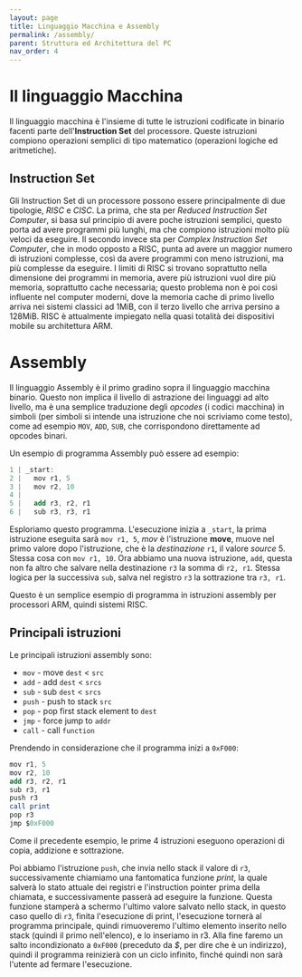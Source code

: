 ```yaml
---
layout: page
title: Linguaggio Macchina e Assembly 
permalink: /assembly/
parent: Struttura ed Architettura del PC
nav_order: 4
---
```


# Il linguaggio Macchina

Il linguaggio macchina è l'insieme di tutte le istruzioni codificate in binario facenti parte dell'**Instruction Set** del processore. Queste istruzioni compiono operazioni semplici di tipo matematico (operazioni logiche ed aritmetiche).

## Instruction Set

Gli Instruction Set di un processore possono essere principalmente di due tipologie, _RISC_ e _CISC_. La prima, che sta per _Reduced Instruction Set Computer_, si basa sul principio di avere poche istruzioni semplici, questo porta ad avere programmi più lunghi, ma che compiono istruzioni molto più veloci da eseguire. Il secondo invece sta per _Complex Instruction Set Computer_, che in modo opposto a RISC, punta ad avere un maggior numero di istruzioni complesse, così da avere programmi con meno istruzioni, ma più complesse da eseguire. I limiti di RISC si trovano soprattutto nella dimensione dei programmi in memoria, avere più istruzioni vuol dire più memoria, soprattutto cache necessaria; questo problema non è poi così influente nel computer moderni, dove la memoria cache di primo livello arriva nei sistemi classici ad 1MiB, con il terzo livello che arriva persino a 128MiB. RISC è attualmente impiegato nella quasi totalità dei dispositivi mobile su architettura ARM.

# Assembly
Il linguaggio Assembly è il primo gradino sopra il linguaggio macchina binario. Questo non implica il livello di astrazione dei linguaggi ad alto livello, ma è una semplice traduzione degli _opcodes_ (i codici macchina) in simboli (per simboli si intende una istruzione che noi scriviamo come testo), come ad esempio `MOV`, `ADD`, `SUB`, che corrispondono direttamente ad opcodes binari.

Un esempio di programma Assembly può essere ad esempio:

```as
1 | _start:
2 |   mov r1, 5
3 |   mov r2, 10
4 |
5 |   add r3, r2, r1
6 |   sub r3, r3, r1
```

Esploriamo questo programma.
L'esecuzione inizia a `_start`, la prima istruzione eseguita sarà `mov r1, 5`, _mov_ è l'istruzione **move**, muove nel primo valore dopo l'istruzione, che è la _destinazione_ `r1`, il valore _source_ 5. Stessa cosa con `mov r1, 10`. 
Ora abbiamo una nuova istruzione, `add`, questa non fa altro che salvare nella destinazione `r3` la somma di `r2, r1`. Stessa logica per la successiva `sub`, salva nel registro `r3` la sottrazione tra `r3, r1`.

Questo è un semplice esempio di programma in istruzioni assembly per processori ARM, quindi sistemi RISC.

## Principali istruzioni

Le principali istruzioni assembly sono:

* `mov` - move `dest` < `src` 
* `add` - add `dest` < `srcs` 
* `sub` - sub `dest` < `srcs` 
* `push` - push to stack `src` 
* `pop` - pop first stack element to `dest` 
* `jmp` - force jump to `addr`
* `call` - call `function`

Prendendo in considerazione che il programma inizi a `0xF000`:
```as
mov r1, 5
mov r2, 10
add r3, r2, r1
sub r3, r1
push r3
call print
pop r3
jmp $0xF000
```

Come il precedente esempio, le prime 4 istruzioni eseguono operazioni di copia, addizione e sottrazione.

Poi abbiamo l'istruzione `push`, che invia nello stack il valore di `r3`, successivamente chiamiamo una fantomatica funzione _print_, la quale salverà lo stato attuale dei registri e l'instruction pointer prima della chiamata, e successivamente passerà ad eseguire la funzione. Questa funzione stamperà a schermo l'ultimo valore salvato nello stack, in questo caso quello di `r3`, finita l'esecuzione di print, l'esecuzione tornerà al programma principale, quindi rimuoveremo l'ultimo elemento inserito nello stack (quindi il primo nell'elenco), e lo inseriamo in r3. Alla fine faremo un salto incondizionato a `0xF000` (preceduto da _$_, per dire che è un indirizzo), quindi il programma reinizierà con un ciclo infinito, finché quindi non sarà l'utente ad fermare l'esecuzione.